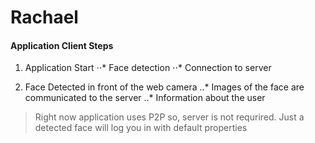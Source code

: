 # Rachael

#### Application Client Steps

1. Application Start
⋅⋅* Face detection
⋅⋅* Connection to server

2. Face Detected in front of the web camera
..* Images of the face are communicated to the server
..* Information about the user


> Right now application uses P2P so, server is not requrired. Just a detected face will log you in with default properties
